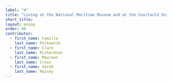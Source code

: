 ```yaml
---
label: "4"
title: "Lining at the National Maritime Museum and at the Courtauld Institute of Art: Past and Present"
short_title:
layout: essay
order: 40
contributor:
  - first_name: Camille
    last_name: Polkownik
  - first_name: Clare
    last_name: Richardson
  - first_name: Maureen
    last_name: Cross
  - first_name: Sarah
    last_name: Maisey
---
```

